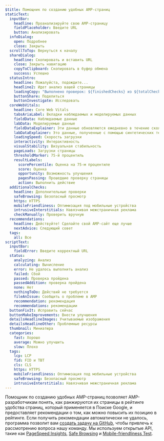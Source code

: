 ```yaml
---
$title: Помощник по созданию удобных AMP-страниц
staticText:
  inputBar:
    headline: Проанализируйте свою AMP-страницу
    fieldPlaceholder: Введите URL
    button: Анализировать
  infoDialog:
    open: Подробнее
    close: Закрыть
  scrollToTop: Вернуться к началу
  shareDialog:
    headline: Скопировать и вставить URL
    close: Закрыть навигацию
    copyToClipboard: Скопировать в буфер обмена
    success: Успешно
  statusIntro:
    headline: Пожалуйста, подождите...
    headline2: Идет анализ вашей страницы
    loadingCopy: "Выполнено проверок: ${finishedChecks} из ${totalChecks}"
    buttonShare: Поделиться
    buttonInvestigate: Исследовать
  coreWebVitals:
    headline: Core Web Vitals
    tabsAriaLabel: Вкладки наблюдаемых и моделируемых данных
    fieldData: Наблюдаемые данные
    labData: Моделируемые данные
    fieldDataExplainer: Эти данные обновляются ежедневно в течение скользящего 28-дневного периода.
    labDataExplainer: Это данные, полученные с помощью синтетических тестов; они не оказывают влияния на удобство страницы.
    loadingSpeed: Скорость загрузки
    interactivity: Интерактивность
    visualStability: Визуальная стабильность
    pageLoads: Загрузки страницы
    thresholdMarker: 75-й процентиль
    resultLabels:
      scorePercentile: Оценка на 75-м процентиле
      score: Оценка
      opportunity: Возможность улучшения
      pagesPassing: Прошедшие проверку страницы
      action: Выполнить действие
  additionalChecks:
    headline: Дополнительные проверки
    safeBrowsing: Безопасный просмотр
    https: HTTPS
    mobileFriendliness: Оптимизация под мобильные устройства
    intrusiveInterstitials: Навязчивая межстраничная реклама
    checkManually: Проверить вручную
  recommendations:
    headline: Действуйте! Сделайте свой AMP-сайт еще лучше
    nextAdvice: Следующий совет
  tags:
    all: Все
scriptText:
  inputBar:
    fieldError: Введите корректный URL
  status:
    analyzing: Анализ
    calculating: Вычисление
    error: Не удалось выполнить анализ
    failed: Сбой
    passed: Проверка пройдена
    passedAddition: проверка пройдена
    none: Нет
    nothingToDo: Действий не требуется
    fileAnIssue: Сообщить о проблеме в AMP
    recommendation: рекомендация
    recommendations: рекомендации
  buttonFixIt: Исправить сейчас
  buttonMakeImprovements: Внести улучшения
  detailsHeadlineImages: Учитываемые изображения
  detailsHeadlineOther: Проблемные ресурсы
  thumbnail: Миниатюра
  categories:
    fast: Хорошо
    average: Можно улучшить
    slow: Плохо
  tags:
    lcp: LCP
    fid: FID и TBT
    cls: CLS
    https: HTTPS
    mobileFriendliness: Оптимизация под мобильные устройства
    safeBrowsing: Безопасный просмотр
    intrusiveInterstitials: Навязчивая межстраничная реклама
---
```


Помощник по созданию удобных AMP-страниц позволяет AMP-разработчикам понять, как ранжируются их страницы в  рейтинге удобства страниц, который применяется в Поиске Google, и предоставляет рекомендации о том, как можно повысить их позицию в рейтинге. Если получить рекомендации автоматически не удалось, программа позволит вам [создать задачу на GitHub](https://github.com/ampproject/amphtml/issues/new?assignees=&labels=Type:+Page+experience&template=page-experience.md&title=Page+experience+issue), чтобы привлечь к рассмотрению вопроса нашу команду. Мы используем открытые API, такие как [PageSpeed Insights](https://developers.google.com/speed/pagespeed/insights/), [Safe Browsing](https://developers.google.com/safe-browsing/v4/lookup-api) и [Mobile-friendliness Test](https://search.google.com/test/mobile-friendly).

